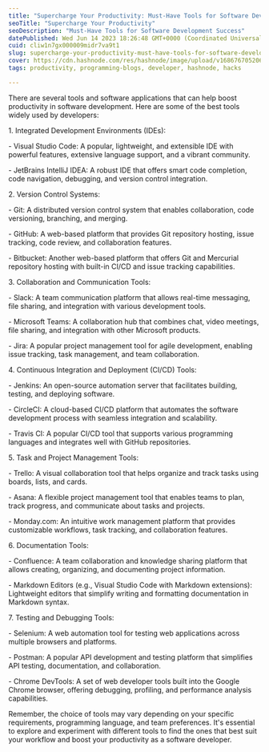 ```yaml
---
title: "Supercharge Your Productivity: Must-Have Tools for Software Development Success"
seoTitle: "Supercharge Your Productivity"
seoDescription: "Must-Have Tools for Software Development Success"
datePublished: Wed Jun 14 2023 18:26:48 GMT+0000 (Coordinated Universal Time)
cuid: cliw1n7gx000009midr7va9t1
slug: supercharge-your-productivity-must-have-tools-for-software-development-success
cover: https://cdn.hashnode.com/res/hashnode/image/upload/v1686767052062/08d476c2-f939-4980-be6c-f754a9882adf.jpeg
tags: productivity, programming-blogs, developer, hashnode, hacks

---
```


There are several tools and software applications that can help boost productivity in software development. Here are some of the best tools widely used by developers:

1\. Integrated Development Environments (IDEs):

\- Visual Studio Code: A popular, lightweight, and extensible IDE with powerful features, extensive language support, and a vibrant community.

\- JetBrains IntelliJ IDEA: A robust IDE that offers smart code completion, code navigation, debugging, and version control integration.

2\. Version Control Systems:

\- Git: A distributed version control system that enables collaboration, code versioning, branching, and merging.

\- GitHub: A web-based platform that provides Git repository hosting, issue tracking, code review, and collaboration features.

\- Bitbucket: Another web-based platform that offers Git and Mercurial repository hosting with built-in CI/CD and issue tracking capabilities.

3\. Collaboration and Communication Tools:

\- Slack: A team communication platform that allows real-time messaging, file sharing, and integration with various development tools.

\- Microsoft Teams: A collaboration hub that combines chat, video meetings, file sharing, and integration with other Microsoft products.

\- Jira: A popular project management tool for agile development, enabling issue tracking, task management, and team collaboration.

4\. Continuous Integration and Deployment (CI/CD) Tools:

\- Jenkins: An open-source automation server that facilitates building, testing, and deploying software.

\- CircleCI: A cloud-based CI/CD platform that automates the software development process with seamless integration and scalability.

\- Travis CI: A popular CI/CD tool that supports various programming languages and integrates well with GitHub repositories.

5\. Task and Project Management Tools:

\- Trello: A visual collaboration tool that helps organize and track tasks using boards, lists, and cards.

\- Asana: A flexible project management tool that enables teams to plan, track progress, and communicate about tasks and projects.

\- Monday.com: An intuitive work management platform that provides customizable workflows, task tracking, and collaboration features.

6\. Documentation Tools:

\- Confluence: A team collaboration and knowledge sharing platform that allows creating, organizing, and documenting project information.

\- Markdown Editors (e.g., Visual Studio Code with Markdown extensions): Lightweight editors that simplify writing and formatting documentation in Markdown syntax.

7\. Testing and Debugging Tools:

\- Selenium: A web automation tool for testing web applications across multiple browsers and platforms.

\- Postman: A popular API development and testing platform that simplifies API testing, documentation, and collaboration.

\- Chrome DevTools: A set of web developer tools built into the Google Chrome browser, offering debugging, profiling, and performance analysis capabilities.

Remember, the choice of tools may vary depending on your specific requirements, programming language, and team preferences. It's essential to explore and experiment with different tools to find the ones that best suit your workflow and boost your productivity as a software developer.